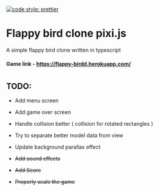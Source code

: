 [![code style: prettier](https://img.shields.io/badge/code_style-prettier-ff69b4.svg?style=flat-square)](https://github.com/prettier/prettier)

# Flappy bird clone pixi.js

A simple flappy bird clone written in typescript

#### Game link - https://flappy-birdd.herokuapp.com/

#

## TODO:

-   Add menu screen

-   Add game over screen

-   Handle collision better ( collision for rotated rectangles )

-   Try to separate better model data from view

-   Update background parallax effect  

-   ~~Add sound effects~~

-   ~~Add Score~~

-   ~~Properly scale the game~~
